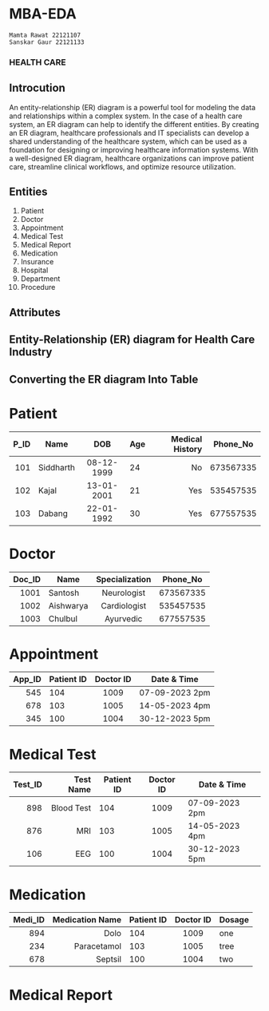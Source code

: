 # MBA-EDA
    Mamta Rawat 22121107
    Sanskar Gaur 22121133

### HEALTH CARE

## Introcution 
An entity-relationship (ER) diagram is a powerful tool for modeling the data and relationships within a complex system. In the case of a health care system, an ER diagram can help to identify the different entities. By creating an ER diagram, healthcare professionals and IT specialists can develop a shared understanding of the healthcare system, which can be used as a foundation for designing or improving healthcare information systems. With a well-designed ER diagram, healthcare organizations can improve patient care, streamline clinical workflows, and optimize resource utilization.

## Entities 
1. Patient 
2. Doctor
3. Appointment
4. Medical Test 
5. Medical Report 
6. Medication
7. Insurance 
8. Hospital
9. Department
10. Procedure 

## Attributes 


## Entity-Relationship (ER) diagram for Health Care Industry


## Converting the ER diagram Into Table 

# Patient 
|P_ID| Name          | DOB           | Age          |Medical History | Phone_No |
|---:| ------------- |:-------------:| -------------|---------------:|----------|
|101 | Siddharth     | 08-12-1999    | 24           |No              | 673567335| 
|102 | Kajal         | 13-01-2001    | 21           |Yes             | 535457535|
|103 | Dabang        | 22-01-1992    | 30           |Yes             | 677557535|

# Doctor 
|Doc_ID| Name          | Specialization      | Phone_No |
|-----:| ------------- |:-------------------:| ---------|
|1001  | Santosh       | Neurologist         | 673567335| 
|1002  | Aishwarya     | Cardiologist        | 535457535|
|1003  | Chulbul       | Ayurvedic           | 677557535|

# Appointment 
|App_ID| Patient ID    | Doctor ID     | Date & Time    |
|-----:| ------------- |:-------------:| ---------------|
|545   | 104           | 1009          | 07-09-2023 2pm |
|678   | 103           | 1005          | 14-05-2023 4pm |
|345   | 100           | 1004          | 30-12-2023 5pm |

# Medical Test 
|Test_ID| Test Name          |Patient ID    | Doctor ID     | Date & Time    |
|------:| ------------------:|------------- |:-------------:| ---------------|
|898    | Blood Test         |104           | 1009          | 07-09-2023 2pm | 
|876    | MRI                |103           | 1005          | 14-05-2023 4pm |
|106    | EEG                |100           | 1004          | 30-12-2023 5pm |

# Medication
|Medi_ID| Medication Name    |Patient ID    | Doctor ID     | Dosage    |
|------:| ------------------:|------------- |:-------------:| ----------|
|894    | Dolo               |104           | 1009          | one       | 
|234    | Paracetamol        |103           | 1005          | tree      |
|678    | Septsil            |100           | 1004          | two       |

# Medical Report 
